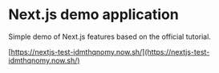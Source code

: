 # Next.js demo application

Simple demo of Next.js features based on the official tutorial.

[https://nextjs-test-idmthqnomy.now.sh/](https://nextjs-test-idmthqnomy.now.sh/)
